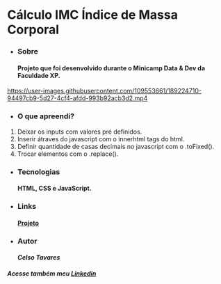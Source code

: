 # Cálculo IMC Índice de Massa Corporal
* ### Sobre
    #### Projeto que foi desenvolvido durante o Minicamp Data & Dev da Faculdade XP.

https://user-images.githubusercontent.com/109553661/189224710-94497cb9-5d27-4cf4-afdd-993b92acb3d2.mp4

* ### O que apreendi?
1.  Deixar os inputs com valores pré definidos.
2.  Inserir átraves do javascript com o innerhtml tags do html.
3.  Definir quantidade de casas decimais no javascript com o .toFixed().
4.  Trocar elementos com o .replace().

* ### Tecnologias
    #### HTML, CSS e JavaScript.
* ### Links
    #### [Projeto](https://celsotavares.github.io/IMC/)
* ### Autor
    #### *Celso Tavares*
   
#####                                           Acesse também meu [Linkedin](https://www.linkedin.com/in/celsotavaresjunior/)
